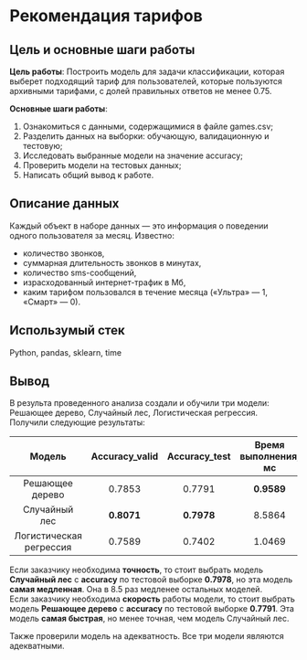 # Рекомендация тарифов

## Цель и основные шаги работы

**Цель работы**: Построить модель для задачи классификации, которая выберет подходящий тариф для пользователей, которые пользуются архивными тарифами, с долей правильных ответов не менее 0.75.

**Основные шаги работы**:
1. Ознакомиться с данными, содержащимися в файле games.csv;
1. Разделить данных на выборки: обучающую, валидационную и тестовую;
1. Исследовать выбранные модели на значение accuracy;
1. Проверить модели на тестовых данных;
1. Написать общий вывод к работе.

## Описание данных
 Каждый объект в наборе данных — это информация о поведении одного пользователя за месяц. Известно:
 * количество звонков,
 * суммарная длительность звонков в минутах,
 * количество sms-сообщений,
 * израсходованный интернет-трафик в Мб,
 * каким тарифом пользовался в течение месяца («Ультра» — 1, «Смарт» — 0).
 
## Использумый стек
Python, pandas, sklearn, time

## Вывод
В результа проведенного анализа создали и обучили три модели: Решающее дерево, Случайный лес, Логистическая регрессия.  
Получили следующие результаты:  

**Модель**  | **Accuracy_valid** | **Accuracy_test** | **Время выполнения, мс** | **Гиперпараметры**
:-------------: | :-------------: | :-------------: | :-------------: | :-------------:
Решающее дерево | 0.7853 | 0.7791 | **0.9589** | max_depth = 3
Случайный лес | **0.8071** | **0.7978** | 8.5864 | max_depth = 8, n_estimators = 41
Логистическая регрессия | 0.7589 | 0.7402 | 1.0469 | -

Если заказчику необходима **точность**, то стоит выбрать модель **Случайный лес** с **accuracy** по тестовой выборке **0.7978**, но эта модель **самая медленная**. Она в 8.5 раз медленее остальных моделей.  
Если заказчику необходима **скорость** работы модели, то стоит выбрать модель **Решающее дерево** с **accuracy** по тестовой выборке **0.7791**. Эта модель **самая быстрая**, но менее точная, чем модель Случайный лес.

Также проверили модель на адекватность. Все три модели являются адекватными.